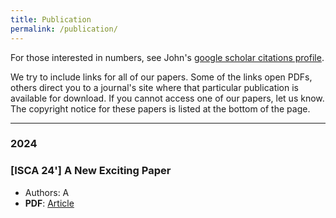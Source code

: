 ```yaml
---
title: Publication
permalink: /publication/
---
```


For those interested in numbers, see John's [google scholar citations profile](https://scholar.google.com/citations?user=ANnlqOwAAAAJ&hl=en).

We try to include links for all of our papers. Some of the links open PDFs, others direct you to a journal's site where that particular publication is available for download. If you cannot access one of our papers, let us know. The copyright notice for these papers is listed at the bottom of the page.







<hr>

### 2024

### [ISCA 24'] A New Exciting Paper
- Authors: A  
- **PDF**: [Article](https://example.com/new-paper.pdf)

